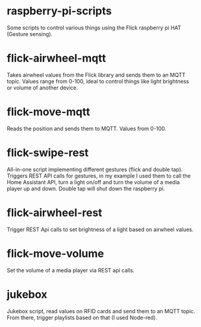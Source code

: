 # raspberry-pi-scripts
Some scripts to control various things using the Flick raspberry pi HAT (Gesture sensing).

# flick-airwheel-mqtt
Takes airwheel values from the Flick library and sends them to an MQTT topic. Values range from 0-100, ideal to control things like light brightness or volume of another device.

# flick-move-mqtt
Reads the position and sends them to MQTT. Values from 0-100.

# flick-swipe-rest
All-in-one script implementing different gestures (flick and double tap). Triggers REST API calls for gestures, in my example I used them to call the Home Assistant API, turn a light on/off and turn the volume of a media player up and down. Double tap will shut down the raspberry pi.

# flick-airwheel-rest
Trigger REST Api calls to set brightness of a light based on airwheel values.

# flick-move-volume
Set the volume of a media player via REST api calls.

# jukebox
Jukebox script, read values on RFID cards and send them to an MQTT topic. From there, trigger playlists based on that (I used Node-red).